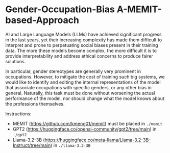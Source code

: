 # Gender-Occupation-Bias A-MEMIT-based-Approach

AI and Large Language Models (LLMs) have achieved significant progress in the last years, yet their increasing complexity has made them difficult to interpret and prone to perpetuating social biases present in their training data. 
The more these models become complex, the more difficult it is to provide interpretability and address ethical concerns to produce fairer solutions.

In particular, gender stereotypes are generally very prominent in occupations. However, to mitigate the cost of training such big systems, we would like to identify and editing the internal representations of the model that associate occupations with specific genders, or any other bias in general. Naturally, this task must be done without worsening the actual performance of the model, nor should change what the model knows about the professions themselves.


Instructions:
- MEMIT (https://github.com/kmeng01/memit) must be placed in ```./memit```
- GPT2 (https://huggingface.co/openai-community/gpt2/tree/main) in ```./gpt2```
- Llama-3.2-3B (https://huggingface.co/meta-llama/Llama-3.2-3B-Instruct/tree/main) in ```./llama-3.2-3B```
